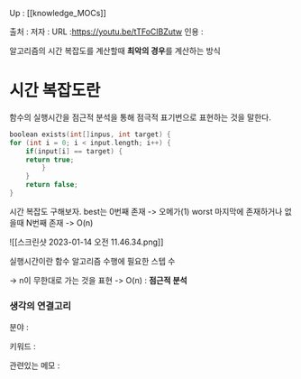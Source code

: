 ---
---



Up : [[knowledge_MOCs]]

출처 :
저자 :
URL :https://youtu.be/tTFoClBZutw
인용 : 

알고리즘의 시간 복잡도를  계산할때 **최악의 경우**를 계산하는 방식 

# 시간 복잡도란
함수의 실행시간을 점근적 분석을 통해 점극적 표기번으로 표현하는 것을 말한다. 



```C
boolean exists(int[]inpus, int target) {
for (int i = 0; i < input.length; i++) {
	if(input[i] == target) {
	return true;
		}
	}
	return false;
}
```

시간 복잡도 구해보자. 
best는 0번째 존재 -> 오메가(1)
worst 마지막에 존재하거나 없을때 N번째 존재 -> O(n)

![[스크린샷 2023-01-14 오전 11.46.34.png]]


실행시간이란 함수 알고리즘 수행에 필요한 스텝 수 

-> n이 무한대로 가는 것을 표현 -> O(n)
: **점근적 분석**




### 생각의 연결고리
분야 :

키워드 :

관련있는 메모 :


